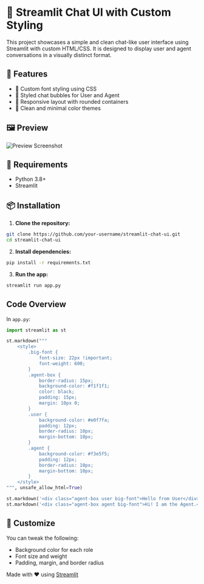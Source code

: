 # 💬 Streamlit Chat UI with Custom Styling

This project showcases a simple and clean chat-like user interface using Streamlit with custom HTML/CSS. It is designed to display user and agent conversations in a visually distinct format.

## 🚀 Features

- 📌 Custom font styling using CSS
- 🤖 Styled chat bubbles for User and Agent
- 🧱 Responsive layout with rounded containers
- 🎨 Clean and minimal color themes

## 🖼 Preview

![Preview Screenshot](preview.png) <!-- Replace with actual screenshot path -->

## 🧰 Requirements

- Python 3.8+
- Streamlit

## 📦 Installation

1. **Clone the repository:**

```bash
git clone https://github.com/your-username/streamlit-chat-ui.git
cd streamlit-chat-ui
````

2. **Install dependencies:**

```bash
pip install -r requirements.txt
```

3. **Run the app:**

```bash
streamlit run app.py
```

##  Code Overview

In `app.py`:

```python
import streamlit as st

st.markdown("""
    <style>
        .big-font {
            font-size: 22px !important;
            font-weight: 600;
        }
        .agent-box {
            border-radius: 15px;
            background-color: #f1f1f1;
            color: black;
            padding: 15px;
            margin: 10px 0;
        }
        .user {
            background-color: #e0f7fa;
            padding: 12px;
            border-radius: 10px;
            margin-bottom: 10px;
        }
        .agent {
            background-color: #f3e5f5;
            padding: 12px;
            border-radius: 10px;
            margin-bottom: 10px;
        }
    </style>
""", unsafe_allow_html=True)

st.markdown('<div class="agent-box user big-font">Hello from User</div>', unsafe_allow_html=True)
st.markdown('<div class="agent-box agent big-font">Hi! I am the Agent.</div>', unsafe_allow_html=True)
```

## 📝 Customize

You can tweak the following:

* Background color for each role
* Font size and weight
* Padding, margin, and border radius



Made with ❤️ using [Streamlit](https://streamlit.io/)


